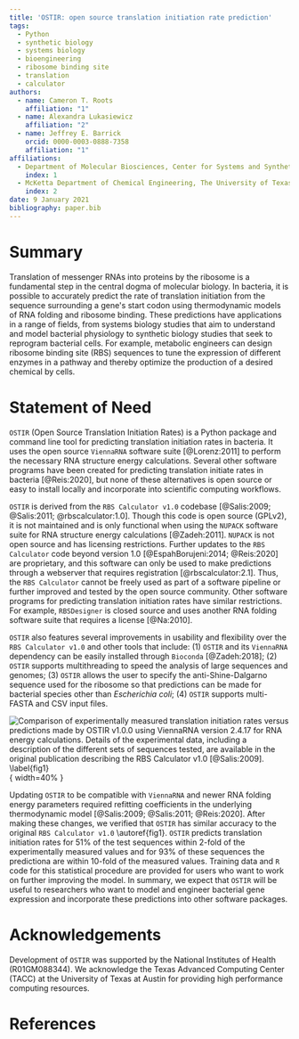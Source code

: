 ```yaml
---
title: 'OSTIR: open source translation initiation rate prediction'
tags:
  - Python
  - synthetic biology
  - systems biology
  - bioengineering
  - ribosome binding site
  - translation
  - calculator
authors:
  - name: Cameron T. Roots
    affiliation: "1"
  - name: Alexandra Lukasiewicz
    affiliation: "2"
  - name: Jeffrey E. Barrick
    orcid: 0000-0003-0888-7358
    affiliation: "1"
affiliations:
  - Department of Molecular Biosciences, Center for Systems and Synthetic Biology, The University of Texas at Austin
    index: 1
  - McKetta Department of Chemical Engineering, The University of Texas at Austin
    index: 2
date: 9 January 2021
bibliography: paper.bib
---
```


# Summary

Translation of messenger RNAs into proteins by the ribosome is a fundamental
step in the central dogma of molecular biology. In bacteria, it is possible to
accurately predict the rate of translation initiation from the sequence
surrounding a gene's start codon using thermodynamic models of RNA folding and
ribosome binding. These predictions have applications in a range of fields, from
systems biology studies that aim to understand and model bacterial physiology to
synthetic biology studies that seek to reprogram bacterial cells. For example,
metabolic engineers can design ribosome binding site (RBS) sequences to tune the
expression of different enzymes in a pathway and thereby optimize the production
of a desired chemical by cells.

# Statement of Need

`OSTIR` (Open Source Translation Initiation Rates) is a Python package and
command line tool for predicting translation initiation rates in bacteria. It
uses the open source `ViennaRNA` software suite [@Lorenz:2011] to perform the
necessary RNA structure energy calculations. Several other software programs
have been created for predicting translation initiate rates in bacteria
[@Reis:2020], but none of these alternatives is open source or easy to install
locally and incorporate into scientific computing workflows.

`OSTIR` is derived from the `RBS Calculator v1.0` codebase [@Salis:2009;
@Salis:2011; @rbscalculator:1.0]. Though this code is open source (GPLv2), it is
not maintained and is only functional when using the `NUPACK` software suite for
RNA structure energy calculations [@Zadeh:2011]. `NUPACK` is not open source and
has licensing restrictions. Further updates to the `RBS Calculator` code beyond
version 1.0 [@EspahBorujeni:2014; @Reis:2020] are proprietary, and this software
can only be used to make predictions through a webserver that requires
registration [@rbscalculator:2.1]. Thus, the `RBS Calculator` cannot be freely
used as part of a software pipeline or further improved and tested by the open
source community. Other software programs for predicting translation initiation
rates have similar restrictions. For example, `RBSDesigner` is closed source and
uses another RNA folding software suite that requires a license [@Na:2010].

`OSTIR` also features several improvements in usability and flexibility over the
`RBS Calculator v1.0` and other tools that include: (1) `OSTIR` and its
`ViennaRNA` dependency can be easily installed through `Bioconda` [@Zadeh:2018];
(2) `OSTIR` supports multithreading to speed the analysis of large sequences and
genomes; (3) `OSTIR` allows the user to specify the anti-Shine-Dalgarno sequence
used for the ribosome so that predictions can be made for bacterial species
other than *Escherichia coli*; (4) `OSTIR` supports multi-FASTA and CSV input
files.

![Comparison of experimentally measured translation initiation rates versus
predictions made by `OSTIR v1.0.0` using `ViennaRNA version 2.4.17` for RNA
energy calculations. Details of the experimental data, including a description
of the different sets of sequences tested, are available in the original
publication describing the `RBS Calculator v1.0` [@Salis:2009].
\label{fig1}](figure1.png){ width=40% }

Updating `OSTIR` to be compatible with `ViennaRNA` and newer RNA folding energy
parameters required refitting coefficients in the underlying thermodynamic model
[@Salis:2009; @Salis:2011; @Reis:2020]. After making these changes, we verified
that `OSTIR` has similar accuracy to the original `RBS Calculator v1.0`
\autoref{fig1}. `OSTIR` predicts translation initiation rates for 51% of the
test sequences within 2-fold of the experimentally measured values and for 93%
of these sequences the predictiona are within 10-fold of the measured values.
Training data and `R` code for this statistical procedure are provided for users
who want to work on further improving the model. In summary, we expect that
`OSTIR` will be useful to researchers who want to model and engineer bacterial
gene expression and incorporate these predictions into other software packages.

# Acknowledgements

Development of `OSTIR` was supported by the National Institutes of Health
(R01GM088344). We acknowledge the Texas Advanced Computing Center (TACC) at the
University of Texas at Austin for providing high performance computing
resources.

# References
